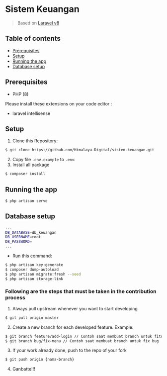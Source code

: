 # Sistem Keuangan
> Based on [Laravel v8](https://laravel.com)

## Table of contents

- [Prerequisites](#prerequisites)
- [Setup](#setup)
- [Running the app](#running-the-app)
- [Database setup](#database-setup)

## Prerequisites

- PHP (8)

Please install these extensions on your code editor :

- laravel intellisense

## Setup

1. Clone this Repository:
```sh
$ git clone https://github.com/Himalaya-Digital/sistem-keuangan.git
```
2. Copy file `.env.example` to `.env`:
3. Install all package
```sh
$ composer install
```



## Running the app

```sh
$ php artisan serve
```

## Database setup

```sh
...
DB_DATABASE=db_keuangan
DB_USERNAME=root
DB_PASSWORD=
...
```

- Run this command:
```sh
$ php artisan key:generate
$ composer dump-autoload
$ php artisan migrate:fresh --seed
$ php artisan storage:link
```


### Following are the steps that must be taken in the contribution process
1. Always pull upstream whenever you want to start developing
```sh
$ git pull origin master
```
2. Create a new branch for each developed feature. Example:
```sh
$ git branch feature/add-login // Contoh saat membuat branch untuk fitur baru
$ git branch bug/fix-menu // Contoh saat membuat branch untuk fix bug
```
3. If your work already done, push to the repo of your fork
```sh
$ git push origin {nama-branch}
```
4. Ganbatte!!!
